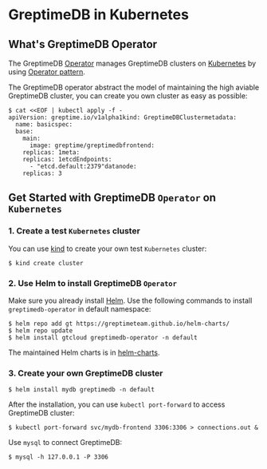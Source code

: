 # GreptimeDB in Kubernetes

## What's GreptimeDB Operator

The GreptimeDB [Operator][1] manages GreptimeDB clusters on [Kubernetes][2] by using [Operator
pattern][3].

The GreptimeDB operator abstract the model of maintaining the high aviable GreptimeDB cluster, you
can create you own cluster as easy as possible:

```shell
$ cat <<EOF | kubectl apply -f -
apiVersion: greptime.io/v1alpha1kind: GreptimeDBClustermetadata:
  name: basicspec:
  base:
    main:
      image: greptime/greptimedbfrontend:
    replicas: 1meta:
    replicas: 1etcdEndpoints:
      - "etcd.default:2379"datanode:
    replicas: 3
```

## Get Started with GreptimeDB `Operator` on `Kubernetes`

### 1\. Create a test `Kubernetes` cluster

You can use [kind][4] to create your own test `Kubernetes` cluster:

``` shell
$ kind create cluster
```

### 2\. Use Helm to install GreptimeDB `Operator`

Make sure you already install [Helm][5].  Use the following commands to install
`greptimedb-operator` in default namespace:

```shell
$ helm repo add gt https://greptimeteam.github.io/helm-charts/
$ helm repo update
$ helm install gtcloud greptimedb-operator -n default
```

The maintained Helm charts is in [helm-charts][6].

### 3\. Create your own GreptimeDB cluster

```shell
$ helm install mydb greptimedb -n default
```

After the installation, you can use `kubectl port-forward` to access GreptimeDB cluster:

```shell
$ kubectl port-forward svc/mydb-frontend 3306:3306 > connections.out &
```

Use `mysql` to connect GreptimeDB:

```shell
$ mysql -h 127.0.0.1 -P 3306
```

[1]: <https://github.com/GreptimeTeam/greptimedb-operator>
[2]: <https://kubernetes.io/>
[3]: <https://kubernetes.io/docs/concepts/extend-kubernetes/operator/>
[4]: <https://kind.sigs.k8s.io/docs/user/quick-start/>
[5]: <https://helm.sh/docs/intro/install/>
[6]: <https://github.com/GreptimeTeam/helm-charts>
